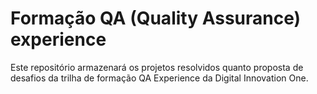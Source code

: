 # Formação QA (Quality Assurance) experience

Este repositório armazenará os projetos resolvidos quanto proposta de desafios da trilha de formação QA Experience da Digital Innovation One.
